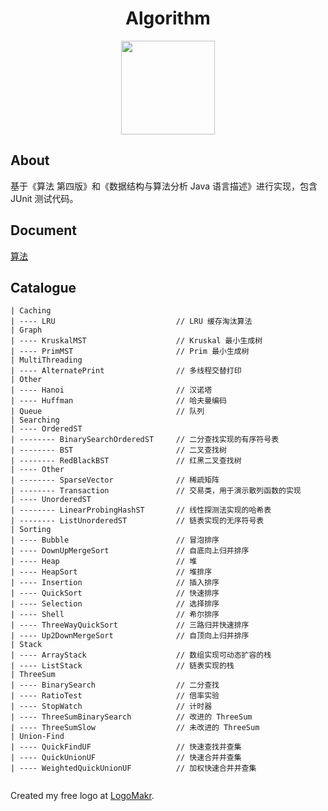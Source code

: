 <div align="center">
    <h1>
    	Algorithm
	</h1>
    <img src="pics/LogoMakr_3SXxzw.png" width="150px">
</div>

## About

基于《算法 第四版》和《数据结构与算法分析 Java 语言描述》进行实现，包含 JUnit 测试代码。

## Document

[算法](https://github.com/CyC2018/Interview-Notebook/blob/master/notes/%E7%AE%97%E6%B3%95.md)

## Catalogue

```
| Caching
| ---- LRU                           // LRU 缓存淘汰算法
| Graph
| ---- KruskalMST                    // Kruskal 最小生成树
| ---- PrimMST                       // Prim 最小生成树
| MultiThreading
| ---- AlternatePrint                // 多线程交替打印
| Other
| ---- Hanoi                         // 汉诺塔
| ---- Huffman                       // 哈夫曼编码
| Queue                              // 队列
| Searching
| ---- OrderedST
| -------- BinarySearchOrderedST     // 二分查找实现的有序符号表
| -------- BST                       // 二叉查找树
| -------- RedBlackBST               // 红黑二叉查找树
| ---- Other
| -------- SparseVector              // 稀疏矩阵
| -------- Transaction               // 交易类，用于演示散列函数的实现
| ---- UnorderedST
| -------- LinearProbingHashST       // 线性探测法实现的哈希表
| -------- ListUnorderedST           // 链表实现的无序符号表
| Sorting
| ---- Bubble                        // 冒泡排序
| ---- DownUpMergeSort               // 自底向上归并排序
| ---- Heap                          // 堆
| ---- HeapSort                      // 堆排序
| ---- Insertion                     // 插入排序
| ---- QuickSort                     // 快速排序
| ---- Selection                     // 选择排序
| ---- Shell                         // 希尔排序
| ---- ThreeWayQuickSort             // 三路归并快速排序
| ---- Up2DownMergeSort              // 自顶向上归并排序
| Stack
| ---- ArrayStack                    // 数组实现可动态扩容的栈
| ---- ListStack                     // 链表实现的栈
| ThreeSum
| ---- BinarySearch                  // 二分查找
| ---- RatioTest                     // 倍率实验
| ---- StopWatch                     // 计时器
| ---- ThreeSumBinarySearch          // 改进的 ThreeSum
| ---- ThreeSumSlow                  // 未改进的 ThreeSum
| Union-Find
| ---- QuickFindUF                   // 快速查找并查集
| ---- QuickUnionUF                  // 快速合并并查集
| ---- WeightedQuickUnionUF          // 加权快速合并并查集


```

Created my free logo at [LogoMakr](https://logoMakr.com).
